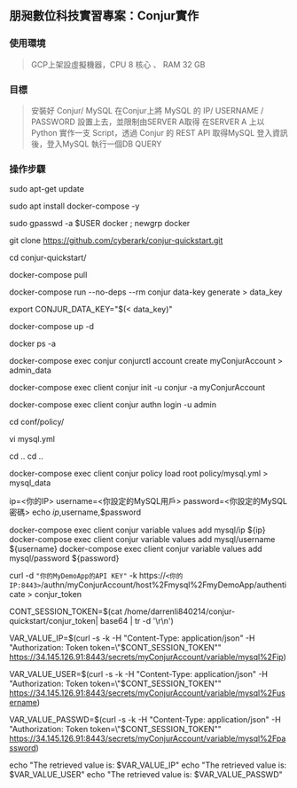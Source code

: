 ## 朋昶數位科技實習專案：Conjur實作

### 使用環境 
> GCP上架設虛擬機器，CPU 8 核心 、 RAM 32 GB

### 目標
> 安裝好 Conjur/ MySQL
> 在Conjur上將 MySQL 的 IP/ USERNAME / PASSWORD 設置上去，並限制由SERVER A取得
> 在SERVER A 上以Python 實作一支 Script，透過 Conjur 的 REST API 取得MySQL 登入資訊後，登入MySQL 執行一個DB QUERY

### 操作步驟

sudo apt-get update

sudo apt install docker-compose -y

sudo gpasswd -a $USER docker ; newgrp docker

git clone https://github.com/cyberark/conjur-quickstart.git

cd conjur-quickstart/

docker-compose pull

docker-compose run --no-deps --rm conjur data-key generate > data_key

export CONJUR_DATA_KEY="$(< data_key)"

docker-compose up -d

docker ps -a

docker-compose exec conjur conjurctl account create myConjurAccount > admin_data

docker-compose exec client conjur init -u conjur -a myConjurAccount

docker-compose exec client conjur authn login -u admin

cd conf/policy/

vi mysql.yml

cd ..
cd ..

docker-compose exec client conjur policy load root policy/mysql.yml > mysql_data

ip=<你的IP>
username=<你設定的MySQL用戶>
password=<你設定的MySQL密碼>
echo $ip,$username,$password

docker-compose exec client conjur variable values add mysql/ip ${ip}
docker-compose exec client conjur variable values add mysql/username ${username}
docker-compose exec client conjur variable values add mysql/password ${password}

curl -d `"你的MyDemoApp的API KEY"` -k https://`<你的IP:8443>`/authn/myConjurAccount/host%2Fmysql%2FmyDemoApp/authenticate > conjur_token

CONT_SESSION_TOKEN=$(cat /home/darrenli840214/conjur-quickstart/conjur_token| base64 | tr -d '\r\n')                                                  

VAR_VALUE_IP=$(curl -s -k -H "Content-Type: application/json" -H "Authorization: Token token=\"$CONT_SESSION_TOKEN\"" https://34.145.126.91:8443/secrets/myConjurAccount/variable/mysql%2Fip)

VAR_VALUE_USER=$(curl -s -k -H "Content-Type: application/json" -H "Authorization: Token token=\"$CONT_SESSION_TOKEN\"" https://34.145.126.91:8443/secrets/myConjurAccount/variable/mysql%2Fusername)

VAR_VALUE_PASSWD=$(curl -s -k -H "Content-Type: application/json" -H "Authorization: Token token=\"$CONT_SESSION_TOKEN\"" https://34.145.126.91:8443/secrets/myConjurAccount/variable/mysql%2Fpassword)


echo "The retrieved value is: $VAR_VALUE_IP"
echo "The retrieved value is: $VAR_VALUE_USER"
echo "The retrieved value is: $VAR_VALUE_PASSWD"
